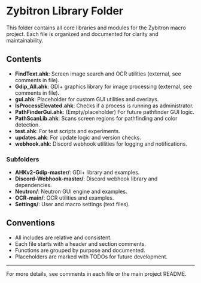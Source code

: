 # Zybitron Library Folder

This folder contains all core libraries and modules for the Zybitron macro project. Each file is organized and documented for clarity and maintainability.

## Contents

- **FindText.ahk**: Screen image search and OCR utilities (external, see comments in file).
- **Gdip_All.ahk**: GDI+ graphics library for image processing (external, see comments in file).
- **gui.ahk**: Placeholder for custom GUI utilities and overlays.
- **IsProcessElevated.ahk**: Checks if a process is running as administrator.
- **PathFinderGui.ahk**: (Empty/placeholder) For future pathfinder GUI logic.
- **PathScanLib.ahk**: Scans screen regions for pathfinding and color detection.
- **test.ahk**: For test scripts and experiments.
- **updates.ahk**: For update logic and version checks.
- **webhook.ahk**: Discord webhook utilities for logging and notifications.

### Subfolders
- **AHKv2-Gdip-master/**: GDI+ library and examples.
- **Discord-Webhook-master/**: Discord webhook library and dependencies.
- **Neutron/**: Neutron GUI engine and examples.
- **OCR-main/**: OCR utilities and examples.
- **Settings/**: User and macro settings (text files).

## Conventions
- All includes are relative and consistent.
- Each file starts with a header and section comments.
- Functions are grouped by purpose and documented.
- Placeholders are marked with TODOs for future development.

---

For more details, see comments in each file or the main project README.
